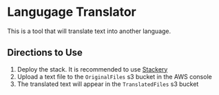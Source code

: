 # Langugage Translator

This is a tool that will translate text into another language.

## Directions to Use
1. Deploy the stack. It is recommended to use [Stackery](https://www.stackery.io/)
2. Upload a text file to the `OriginalFiles` s3 bucket in the AWS console
3. The translated text will appear in the `TranslatedFiles` s3 bucket
